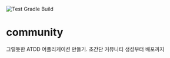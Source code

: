 ![Test Gradle Build](https://github.com/byungkyu-ju/community/workflows/Test%20Gradle%20Build/badge.svg?branch=master)

# community
그럴듯한 ATDD 어플리케이션 만들기. 초간단 커뮤니티 생성부터 배포까지
